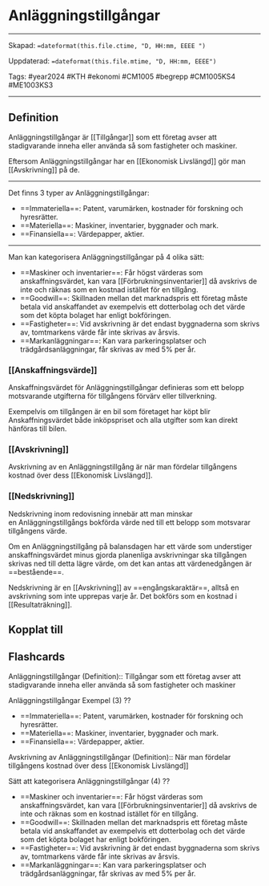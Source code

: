 # Anläggningstillgångar

---

Skapad: `=dateformat(this.file.ctime, "D, HH:mm, EEEE ")`

Uppdaterad: `=dateformat(this.file.mtime, "D, HH:mm, EEEE")`

Tags: #year2024 #KTH #ekonomi #CM1005 #begrepp #CM1005KS4 #ME1003KS3

---

## Definition

Anläggningstillgångar är [[Tillgångar]] som ett företag avser att stadigvarande inneha eller använda så som fastigheter och maskiner.

Eftersom Anläggningstillgångar har en [[Ekonomisk Livslängd]] gör man [[Avskrivning]] på de.

---
Det finns 3 typer av Anläggningstillgångar:

- ==Immateriella==: Patent, varumärken, kostnader för forskning och hyresrätter.
- ==Materiella==: Maskiner, inventarier, byggnader och mark.
- ==Finansiella==: Värdepapper, aktier.

---
Man kan kategorisera Anläggningstillgångar på 4 olika sätt:

- ==Maskiner och inventarier==: Får högst värderas som anskaffningsvärdet, kan vara [[Förbrukningsinventarier]] då avskrivs de inte och räknas som en kostnad istället för en tillgång.
- ==Goodwill==: Skillnaden mellan det marknadspris ett företag måste betala vid anskaffandet av exempelvis ett dotterbolag och det värde som det köpta bolaget har enligt bokföringen.
- ==Fastigheter==: Vid avskrivning är det endast byggnaderna som skrivs av, tomtmarkens värde får inte skrivas av årsvis.
- ==Markanläggningar==: Kan vara parkeringsplatser och trädgårdsanläggningar, får skrivas av med 5% per år.

### [[Anskaffningsvärde]]

Anskaffningsvärdet för Anläggningstillgångar definieras som ett belopp motsvarande utgifterna för tillgångens förvärv eller tillverkning.

Exempelvis om tillgången är en bil som företaget har köpt blir Anskaffningsvärdet både inköpspriset och alla utgifter som kan direkt hänföras till bilen.

### [[Avskrivning]]

Avskrivning av en Anläggningstillgång är när man fördelar tillgångens kostnad över dess [[Ekonomisk Livslängd]].

### [[Nedskrivning]]

Nedskrivning inom redovisning innebär att man minskar en Anläggningstillgångs bokförda värde ned till ett belopp som motsvarar tillgångens värde.

Om en Anläggningstillgång på balansdagen har ett värde som understiger anskaffningsvärdet minus gjorda planenliga avskrivningar ska tillgången skrivas ned till detta lägre värde, om det kan antas att värdenedgången är ==bestående==.

Nedskrivning är en [[Avskrivning]] av ==engångskaraktär==, alltså en avskrivning som inte upprepas varje år. Det bokförs som en kostnad i [[Resultaträkning]].

## Kopplat till

## Flashcards

Anläggningstillgångar (Definition):: Tillgångar som ett företag avser att stadigvarande inneha eller använda så som fastigheter och maskiner
<!--SR:!2024-03-03,3,254!2024-03-05,4,276-->

Anläggningstillgångar Exempel (3)
??
- ==Immateriella==: Patent, varumärken, kostnader för forskning och hyresrätter.
- ==Materiella==: Maskiner, inventarier, byggnader och mark.
- ==Finansiella==: Värdepapper, aktier.
<!--SR:!2024-03-03,3,250!2024-03-04,4,270-->

Avskrivning av Anläggningstillgångar (Definition):: När man fördelar tillgångens kostnad över dess [[Ekonomisk Livslängd]]
<!--SR:!2024-03-03,3,250!2024-03-04,4,270-->

Sätt att kategorisera Anläggningstillgångar (4)
??
- ==Maskiner och inventarier==: Får högst värderas som anskaffningsvärdet, kan vara [[Förbrukningsinventarier]] då avskrivs de inte och räknas som en kostnad istället för en tillgång.
- ==Goodwill==: Skillnaden mellan det marknadspris ett företag måste betala vid anskaffandet av exempelvis ett dotterbolag och det värde som det köpta bolaget har enligt bokföringen.
- ==Fastigheter==: Vid avskrivning är det endast byggnaderna som skrivs av, tomtmarkens värde får inte skrivas av årsvis.
- ==Markanläggningar==: Kan vara parkeringsplatser och trädgårdsanläggningar, får skrivas av med 5% per år.
